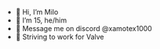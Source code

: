 - 🫠 Hi, I’m Milo
- 🤢 I’m 15, he/him
- 📨 Message me on discord @xamotex1000
- 👔 Striving to work for Valve 
